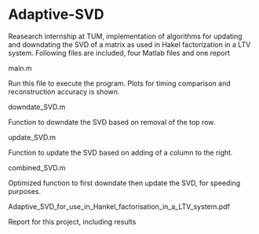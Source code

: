 # Adaptive-SVD
Reasearch internship at TUM, implementation of algorithms for updating and downdating the SVD of a matrix as used in Hakel factorization in a LTV system. Following files are included, four Matlab files and one report

main.m

Run this file to execute the program. Plots for timing comparison and reconstruction accuracy is shown.

downdate_SVD.m

Function to downdate the SVD based on removal of the top row.

update_SVD.m

Function to update the SVD based on adding of a column to the right. 

combined_SVD.m

Optimized function to first downdate then update the SVD, for speeding purposes.

Adaptive_SVD_for_use_in_Hankel_factorisation_in_a_LTV_system.pdf

Report for this project, including results
